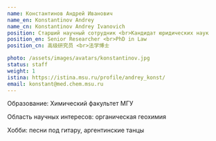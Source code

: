 ```yaml
---
name: Константинов Андрей Иванович
name_en: Konstantinov Andrey
name_cn: Konstantinov Andrey Ivanovich
position: Старший научный сотрудник <br>Кандидат юридических наук
position_en: Senior Researcher <br>PhD in Law
position_cn: 高级研究员 <br>法学博士

photo: /assets/images/avatars/konstantinov.jpg
status: staff
weight: 1
istina: https://istina.msu.ru/profile/andrey_konst/
email: konstant@med.chem.msu.ru
---
```


Образование: Химический факультет МГУ

Область научных интересов: органическая геохимия

Хобби: песни под гитару, аргентинские танцы